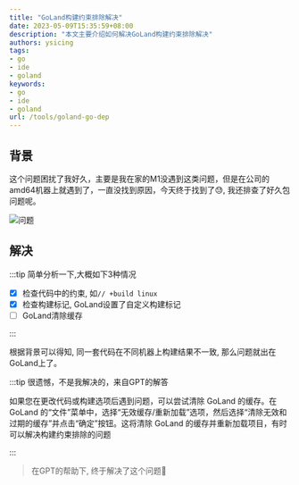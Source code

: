 ```yaml
---
title: "GoLand构建约束排除解决"
date: 2023-05-09T15:35:59+08:00
description: "本文主要介绍如何解决GoLand构建约束排除解决"
authors: ysicing
tags:
- go
- ide
- goland
keywords:
- go
- ide
- goland
url: /tools/goland-go-dep
---
```


<!-- truncate -->

## 背景

这个问题困扰了我好久，主要是我在家的M1没遇到这类问题，但是在公司的amd64机器上就遇到了，一直没找到原因，今天终于找到了😓, 我还排查了好久包问题呢。

![问题](/images/blog/20230509/goland-go-dep.png)

## 解决

:::tip 简单分析一下,大概如下3种情况

- [x] 检查代码中的约束, 如`// +build linux`
- [x] 检查构建标记, GoLand设置了自定义构建标记
- [ ] GoLand清除缓存

:::

根据背景可以得知, 同一套代码在不同机器上构建结果不一致, 那么问题就出在GoLand上了。

:::tip 很遗憾，不是我解决的，来自GPT的解答

如果您在更改代码或构建选项后遇到问题，可以尝试清除 GoLand 的缓存。在 GoLand 的“文件”菜单中，选择“无效缓存/重新加载”选项，然后选择“清除无效和过期的缓存”并点击“确定”按钮。这将清除 GoLand 的缓存并重新加载项目，有时可以解决构建约束排除的问题

:::

> 在GPT的帮助下, 终于解决了这个问题🙋
